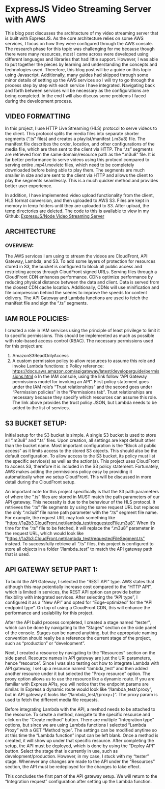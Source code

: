 # ExpressJS Video Streaming Server with AWS

This blog post discusses the architecture of my video streaming server that is built with ExpressJS. As the core architecture relies on some AWS services, I focus on how they were configured through the AWS console. The research phase for this topic was challenging for me because though there were many resources, most I came across were developed using different languages and libraries that had little support. However, I was able to put together the pieces by learning and understanding the concepts and technologies used. Therefore, this blog post will be a guide on this topic using Javascript. Additionally, many guides had skipped through some minor details of setting up the AWS services so I will try to go through the process step by step with each service I have integrated. Navigating back and forth between services will be necessary as the configurations are being completed. In the end I will also discuss some problems I faced during the development process.

## VIDEO FORMATTING

In this project, I use HTTP Live Streaming (HLS) protocol to serve videos to the client. This protocol splits the media files into separate shorter segments (“.ts” files) and creates a playlist/manifest (.m3u8) file. The manifest file describes the order, location, and other configurations of the media file, which are then sent to the client via HTTP. The “.ts” segments are retrieved from the same domain/resource path as the “.m3u8” file. It is far better performance to serve videos using this protocol compared to serving entire .mp4/.mov/etc files, which need to be completely downloaded before being able to play them. The segments are much smaller in size and are sent to the client via HTTP and allows the client to play the segments seamlessly. This is a much quicker method and provides better user experience.

In addition, I have implemented video upload functionality from the client, HLS format conversion, and then uploaded to AWS S3. Files are kept in memory in temp folders until they are uploaded to S3. After upload, the temp directories are deleted. The code to this is available to view in my Github: [ExpressJS/Node Video Streaming Server](https://github.com/ryanpv/node-video-streamer)

## ARCHITECTURE

### OVERVIEW:

The AWS services I am using to stream the videos are CloudFront, API Gateway, Lambda, and S3. To add some layers of protection for resources stored in S3, the bucket is configured to block all public access and restricting access through CloudFront signed URLs. Serving files through a CloudFront CDN enhances performance. CDNs optimize performance by reducing physical distance between the data and client. Data is served from the closest CDN cache location. Additionally, CDNs will use minification and file compression behind the scenes to improve the speeds for content delivery. The API Gateway and Lambda functions are used to fetch the manifest file and sign the “.ts” segments.

## IAM ROLE POLICIES:

I created a role in IAM services using the principle of least privilege to limit it to specific permissions. This should be implemented as much as possible with role-based access control (RBAC). The necessary permissions used for this project are:
1. AmazonS3ReadOnlyAccess
2. A custom permission policy to allow resources to assume this role and invoke Lambda functions:
     o Policy reference: https://docs.aws.amazon.com/apigateway/latest/developerguide/permissions.html
     o In the IAM console, using the link follow “API Gateway permissions model for invoking an API”.
First policy statement goes under the IAM role’s “Trust relationships” and the second goes under “Permission policies” in the “Permissions tab”. Trust relationships are necessary because they specify which resources can assume this role. The link above provides the trust policy JSON, but Lambda needs to be added to the list of services.

## S3 BUCKET SETUP:

Initial setup for the S3 bucket is simple. A single S3 bucket is used to store all “.m3u8” and “.ts” files. Upon creation, all settings are kept default other than the bucket name. Most important configuration is the “Block all public access” as it limits access to the stored S3 objects. This should also be the default configuration. To allow access to the S3 bucket, its policy must list the specific service(s) as well as the action(s). This project uses CloudFront to access S3, therefore it is included in the S3 policy statement. Fortunately, AWS makes adding the permissions policy easy by providing it automatically when we setup CloudFront. This will be discussed in more detail during the CloudFront setup.

An important note for this project specifically is that the S3 path parameters of where the “.ts” files are stored in MUST match the path parameters of our API gateway. This necessity is due to the behaviour of the HLS protocol. It retrieves the “.ts” file segments by using the same request URL but replaces the only “.m3u8” file name path parameter with the “.ts” segment file name. For example, the request URL may look something like “https://1a2b3.CloudFront.net/lambda_test/requestedFile.m3u8”. When it’s time for the “.ts” file to be fetched, it will replace the “.m3u8” parameter in the request URL, which would look like “https://1a2b3.CloudFront.net/lambda_test/requestedFileSegment.ts” instead. To successfully retrieve all “.ts” files, this project is configured to store all objects in a folder “/lambda_test” to match the API gateway path that is used.

## API GATEWAY SETUP PART 1:

To build the API Gateway, I selected the “REST API” type. AWS states that although this may potentially increase cost compared to the “HTTP API”, which is limited in services, the REST API option can provide better flexibility with integrated services. After selecting the “API type”, I configured it as a “New API” and opted for “Edge-optimized” for the “API endpoint type”. On top of using a CloudFront CDN, this will enhance the performance and scalability for this project.

After the API build process completed, I created a stage named “tester”, which can be done by navigating to the “Stages” section on the side panel of the console. Stages can be named anything, but the appropriate naming convention should really be a reference the current stage of the project, such as “production” or “development”.

Next, I created a resource by navigating to the “Resources” section on the side panel. Resource names in API gateway are just the URI parameters, hence “resource”. Since I was also testing out how to integrate Lambda with API gateway, I set up a resource named “lambda_test” and then added another resource under it but selected the “Proxy resource” option. The proxy option allows us to use the resource like a dynamic route. If you are familiar with Express APIs, you will notice that the endpoint params are similar. In Express a dynamic route would look like “/lambda_test/:proxy”, but in API gateway it looks like “/lambda_test/{proxy+}”. The proxy param is used to fetch the different media file requests.

Before integrating Lambda with the API, a method needs to be attached to the resource. To create a method, navigate to the specific resource and click on the “Create method” button. There are multiple “Integration type” options, but since we are using Lambda functions I selected “Lambda Proxy” with a GET “Method type”. The settings can be modified anytime so at this time the “Lambda function” input can be left blank. Once a method is created, it will show up under that specific resource. After completing the setup, the API must be deployed, which is done by using the “Deploy API” button. Select the stage that is currently in use, such as development/production. However, in my case, I stuck with my “tester” stage. Whenever any changes are made to the API under the “Resources” section, the API must be redeployed for the changes to take effect.

This concludes the first part of the API gateway setup. We will return to the “Integration request” configuration after setting up the Lambda function.